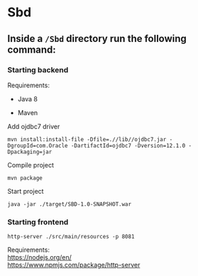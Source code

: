 # Sbd
## Inside a `/Sbd` directory run the following command:
### Starting backend
Requirements:

 * Java 8
 
 * Maven  

Add ojdbc7 driver

```
mvn install:install-file -Dfile=.//lib//ojdbc7.jar -DgroupId=com.Oracle -DartifactId=ojdbc7 -Dversion=12.1.0 -Dpackaging=jar
```  

Compile project

```
mvn package
```  

Start project

```
java -jar ./target/SBD-1.0-SNAPSHOT.war
```  

### Starting frontend
```  
http-server ./src/main/resources -p 8081
```  

Requirements:  
https://nodejs.org/en/  
https://www.npmjs.com/package/http-server